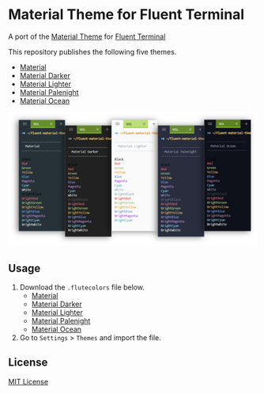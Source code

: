 # Material Theme for Fluent Terminal

A port of the [Material Theme](https://github.com/material-theme/vsc-material-theme) for [Fluent Terminal](https://github.com/felixse/FluentTerminal)

This repository publishes the following five themes.

- [Material](./Material.flutecolors)
- [Material Darker](./Material_Darker.flutecolors)
- [Material Lighter](./Material_Lighter.flutecolors)
- [Material Palenight](./Material_Palenight.flutecolors)
- [Material Ocean](./Material_Ocean.flutecolors)

![screen shot](./screenshot.png)

## Usage

1. Download the `.flutecolors` file below.
    - [Material](https://raw.githubusercontent.com/idokaraderu/fluent-material-theme/main/Material.flutecolors)
    - [Material Darker](https://raw.githubusercontent.com/idokaraderu/fluent-material-theme/main/Material_Darker.flutecolors)
    - [Material Lighter](https://raw.githubusercontent.com/idokaraderu/fluent-material-theme/main/Material_Lighter.flutecolors)
    - [Material Palenight](https://raw.githubusercontent.com/idokaraderu/fluent-material-theme/main/Material_Palenight.flutecolors)
    - [Material Ocean](https://raw.githubusercontent.com/idokaraderu/fluent-material-theme/main/Material_Ocean.flutecolors)
2. Go to `Settings` > `Themes` and import the file.

## License

[MIT License](LICENSE)